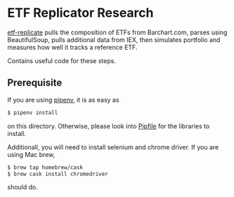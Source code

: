 # ETF Replicator Research

[etf-replicate](./etf-replicate.ipynb) pulls the composition of ETFs from Barchart.com, parses using BeautifulSoup, pulls additional data from IEX, then simulates portfolio and measures how well it tracks a reference ETF. 

Contains useful code for these steps.

## Prerequisite

If you are using [pipenv](https://pipenv.readthedocs.io/en/latest/), it is as easy as

```sh
$ pipenv install
```

on this directory.  Otherwise, please look into [Pipfile](./Pipfile) for the libraries to install.

Additionall, you will need to install selenium and chrome driver.  If you are using Mac brew,

```sh
$ brew tap homebrew/cask
$ brew cask install chromedriver
```

should do.

